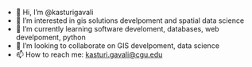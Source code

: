 - 👋 Hi, I’m @kasturigavali
- 👀 I’m interested in gis solutions develpoment and spatial data science
- 🌱 I’m currently learning software develoment, databases, web develpoment, python
- 💞️ I’m looking to collaborate on GIS develpoment, data science
- 📫 How to reach me: kasturi.gavali@cgu.edu

<!---
kasturigavali/kasturigavali is a ✨ special ✨ repository because its `README.md` (this file) appears on your GitHub profile.
You can click the Preview link to take a look at your changes.
--->
